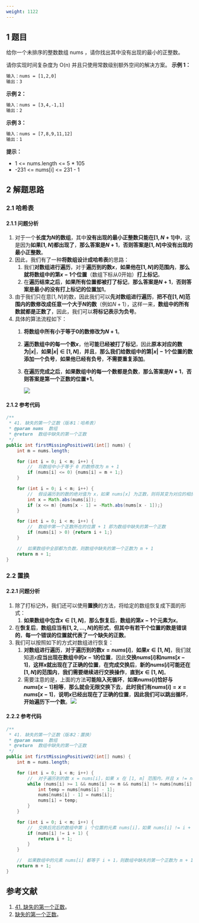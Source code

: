 ```yaml
---
weight: 1122
---
```


## 1 题目

给你一个未排序的整数数组 nums ，请你找出其中没有出现的最小的正整数。

请你实现时间复杂度为 O(n) 并且只使用常数级别额外空间的解决方案。
**示例 1：**

```txt
输入：nums = [1,2,0]
输出：3
```

**示例 2：**

```txt
输入：nums = [3,4,-1,1]
输出：2
```

**示例 3：**

```txt
输入：nums = [7,8,9,11,12]
输出：1
```

**提示：**

* 1 <= nums.length <= 5 * 105
* -231 <= nums[i] <= 231 - 1

## 2 解题思路

### 2.1 哈希表

#### 2.1.1 问题分析

1. 对于一个**长度为$N$的数组**，其中**没有出现的最小正整数只能在$[1, N + 1]$中**，这是因为**如果$[1, N]$都出现了**，**那么答案是$N + 1$**，**否则答案是$[1, N]$中没有出现的最小正整数**。
2. 因此，我们有了一种**将数组设计成哈希表**的思路：
   1. 我们**对数组进行遍历**，对于**遍历到的数$x$**，**如果他在$[1, N]$的范围内**，**那么就将数组中的第$x - 1$个位置**（数组下标从0开始）**打上标记**。
   2. 在**遍历结束之后**，**如果所有位置都被打了标记**，**那么答案是$N + 1$**，**否则答案是最小的没有打上标记的位置加1**。
3. 由于我们只在意$[1, N]$的数，因此我们可以**先对数组进行遍历**，**把不在$[1, N]$范围内的数修改成任意一个大于$N$的数**（例如$N + 1$），这样一来，**数组中的所有数就都是正数了**，因此，我们可以**将标记表示为负号**。
4. 具体的算法流程如下：
   1. **将数组中所有小于等于0的数修改为$N + 1$**。
   2. **遍历数组中的每一个数$x$**，他**可能已经被打了标记**，因此**原本对应的数为$|x|$**，**如果$|x| \in [1, N]$**，**并且**，**那么我们给数组中的第$|x| - 1$个位置的数添加一个负号**，**如果他已经有负号**，**不需要重复添加**。
   3. **在遍历完成之后**，**如果数组中的每一个数都是负数**，**那么答案是$N + 1$**，**否则答案是第一个正数的位置$+ 1$**。

      ![](../../../media/202108/2021-08-15_214948.png)

#### 2.1.2 参考代码

```java
/**
 * 41. 缺失的第一个正数（版本1：哈希表）
 * @param nums  数组
 * @return  数组中缺失的第一个正数
 */
public int firstMissingPositiveV1(int[] nums) {
    int m = nums.length;

    for (int i = 0; i < m; i++) {
        //  将数组中小于等于 0 的数修改为 m + 1
        if (nums[i] <= 0) {nums[i] = m + 1;}
    }

    for (int i = 0; i < m; i++) {
        //  假设遍历到的数的绝对值为 x，如果 nums[x] 为正数，则将其变为对应的相反数
        int x = Math.abs(nums[i]);
        if (x <= m) {nums[x - 1] = -Math.abs(nums[x - 1]);}
    }

    for (int i = 0; i < m; i++) {
        //  数组中第一个正数所在的位置 + 1 即为数组中缺失的第一个正数
        if (nums[i] > 0) {return i + 1;}
    }

    //  如果数组中全部都为负数，则数组中缺失的第一个正数为 m + 1
    return m + 1;
}
```

### 2.2 置换

#### 2.2.1 问题分析

1. 除了打标记外，我们还可以使用**置换**的方法，将给定的数组恢复成下面的形式：
   1. **如果数组中包含$x \in [1, N]$**，**那么恢复后**，**数组的第$x - 1$个元素为$x$**。
2. 在**恢复后**，**数组应当有$[1, 2,...,N]$的形式**，**但其中有若干个位置的数是错误的**，**每一个错误的位置就代表了一个缺失的正数**。
3. 我们可以按照如下的方式对数组进行恢复：
   1. **对数组进行遍历**，**对于遍历到的数$x = nums[i]$**，**如果$x \in [1, N]$**，我们就知道$x$**应当出现在数组中的$x - 1$的位置**，因此**交换$nums[i]$和$nums[x - 1]$**，**这样$x$就出现在了正确的位置**，**在完成交换后**，**新的$nums[i]$可能还在$[1, N]$的范围内**，**我们需要继续进行交换操作**，**直到$x \in [1, N]$**。
   2. 需要注意的是，上面的方法**可能陷入死循环**，**如果$nums[i]$恰好与$nums[x - 1]$相等**，**那么就会无限交换下去**，**此时我们有$nums[i] = x = nums[x - 1]$**，**说明$x$已经出现在了正确的位置**，**因此我们可以跳出循环**，**开始遍历下一个数**。![](../../../media/202108/41-缺失的第一个正数_1629036188.gif)

#### 2.2.2 参考代码

```java
/**
 * 41. 缺失的第一个正数（版本2：置换）
 * @param nums  数组
 * @return  数组中缺失的第一个正数
 */
public int firstMissingPositiveV2(int[] nums) {
    int m = nums.length;

    for (int i = 0; i < m; i++) {
        //  对于遍历到的数 x = nums[i]，如果 x 在 [1, m] 范围内，并且 x != nums[x - 1] （防止发生死循环），则交换 nums[i] 与 nums[x - 1]，如果交换后新的 nums[i] 还在 [1, m] 范围内，则继续执行交换操作，知道 x 不在 [1, m] 范围内
        while (nums[i] >= 1 && nums[i] <= m && nums[i] != nums[nums[i] - 1]) {
            int temp = nums[nums[i] - 1];
            nums[nums[i] - 1] = nums[i];
            nums[i] = temp;
        }
    }

    for (int i = 0; i < m; i++) {
        //  交换后完后的数组中第 i 个位置的元素 nums[i]，如果 nums[i] != i + 1，则该元素所在的下一个位置 i + 1 即为数组中缺失的第一个正数
        if (nums[i] != i + 1) {
            return i + 1;
        }
    }

    //  如果数组中的元素 nums[i] 都等于 i + 1，则数组中缺失的第一个正数为 m + 1
    return m + 1;
}
```

## 参考文献

1. [41. 缺失的第一个正数](https://leetcode-cn.com/problems/first-missing-positive)。
2. [缺失的第一个正数](https://leetcode-cn.com/problems/first-missing-positive/solution/que-shi-de-di-yi-ge-zheng-shu-by-leetcode-solution)。
